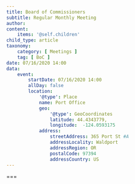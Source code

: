 ```yaml
---
title: Board of Commissioners
subtitle: Regular Monthly Meeting
author: 
content:
    items: '@self.children'
child_type: article
taxonomy:
    category: [ Meetings ]
    tag: [ BoC ]
date: 07/16/2020 14:00
data:
    event:
        startDate: 07/16/2020 14:00
        allDay: false
        location:
            '@type': Place
            name: Port Office
            geo:
                '@type': GeoCoordinates
                latitude: 44.4343779,
                longitude:  -124.0593175 
            address:
                streetAddress: 365 Port St #A
                addressLocality: Waldport
                addressRegion: OR
                postalCode: 97394
                addressCountry: US
---
```




===
